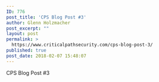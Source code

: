 ```yaml
---
ID: 776
post_title: 'CPS Blog Post #3'
author: Glenn Holzmacher
post_excerpt: ""
layout: post
permalink: >
  https://www.criticalpathsecurity.com/cps-blog-post-3/
published: true
post_date: 2018-02-07 15:48:07
---
```

CPS Blog Post #3